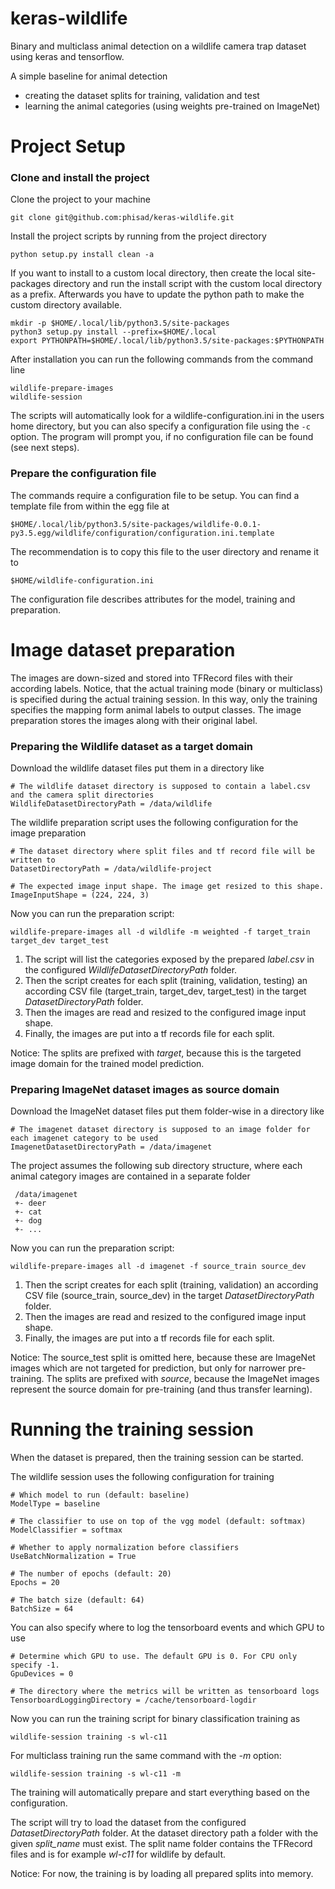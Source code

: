 # keras-wildlife

Binary and multiclass animal detection on a wildlife camera trap dataset using keras and tensorflow.

A simple baseline for animal detection
- creating the dataset splits for training, validation and test
- learning the animal categories (using weights pre-trained on ImageNet)

# Project Setup

### Clone and install the project

Clone the project to your machine

    git clone git@github.com:phisad/keras-wildlife.git

Install the project scripts by running from the project directory

    python setup.py install clean -a
    
If you want to install to a custom local directory, then create the local site-packages directory and run the install script with the custom local directory as a prefix. Afterwards you have to update the python path to make the custom directory available.

    mkdir -p $HOME/.local/lib/python3.5/site-packages
    python3 setup.py install --prefix=$HOME/.local
    export PYTHONPATH=$HOME/.local/lib/python3.5/site-packages:$PYTHONPATH
    
After installation you can run the following commands from the command line

    wildlife-prepare-images
    wildlife-session
   
The scripts will automatically look for a wildlife-configuration.ini in the users home directory, but you can also specify a configuration file using the `-c` option. The program will prompt you, if no configuration file can be found (see next steps).

### Prepare the configuration file

The commands require a configuration file to be setup. You can find a template file from within the egg file at

    $HOME/.local/lib/python3.5/site-packages/wildlife-0.0.1-py3.5.egg/wildlife/configuration/configuration.ini.template
    
The recommendation is to copy this file to the user directory and rename it to 

    $HOME/wildlife-configuration.ini

The configuration file describes attributes for the model, training and preparation.
    
# Image dataset preparation

The images are down-sized and stored into TFRecord files with their according labels. Notice, that the actual training mode (binary or multiclass) is specified during  the actual training session. In this way, only the training specifies the mapping form animal labels to output classes. The image preparation stores the images along with their original label. 

### Preparing the Wildlife dataset as a target domain

Download the wildlife dataset files put them in a directory like

    # The wildlife dataset directory is supposed to contain a label.csv and the camera split directories 
    WildlifeDatasetDirectoryPath = /data/wildlife

The wildlife preparation script uses the following configuration for the image preparation

    # The dataset directory where split files and tf record file will be written to
    DatasetDirectoryPath = /data/wildlife-project
    
    # The expected image input shape. The image get resized to this shape.
    ImageInputShape = (224, 224, 3)
    
Now you can run the preparation script: 

    wildlife-prepare-images all -d wildlife -m weighted -f target_train target_dev target_test
    
1. The script will list the categories exposed by the prepared *label.csv* in the  configured *WildlifeDatasetDirectoryPath* folder. 
1. Then the script creates for each split (training, validation, testing) an according CSV file (target\_train, target\_dev, target\_test) in the target *DatasetDirectoryPath* folder. 
1. Then the images are read and resized to the configured image input shape. 
1. Finally, the images are put into a tf records file for each split.

Notice: The splits are prefixed with *target*, because this is the targeted image domain for the trained model prediction.

### Preparing ImageNet dataset images as source domain

Download the ImageNet dataset files put them folder-wise in a directory like
    
    # The imagenet dataset directory is supposed to an image folder for each imagenet category to be used 
    ImagenetDatasetDirectoryPath = /data/imagenet
    
The project assumes the following sub directory structure, where each animal category images are contained in a separate folder

     /data/imagenet
     +- deer
     +- cat
     +- dog
     +- ...

Now you can run the preparation script: 

    wildlife-prepare-images all -d imagenet -f source_train source_dev
    
1. Then the script creates for each split (training, validation) an according CSV file (source\_train, source\_dev) in the target *DatasetDirectoryPath* folder. 
1. Then the images are read and resized to the configured image input shape. 
1. Finally, the images are put into a tf records file for each split.

Notice: The source_test split is omitted here, because these are ImageNet images which are not targeted for prediction, but only for narrower pre-training. The splits are prefixed with *source*, because the ImageNet images represent the source domain for pre-training (and thus transfer learning).

# Running the training session

When the dataset is prepared, then the training session can be started.

The wildlife session uses the following configuration for training

    # Which model to run (default: baseline)
    ModelType = baseline
    
    # The classifier to use on top of the vgg model (default: softmax)
    ModelClassifier = softmax
    
    # Whether to apply normalization before classifiers
    UseBatchNormalization = True
    
    # The number of epochs (default: 20)
    Epochs = 20
    
    # The batch size (default: 64)
    BatchSize = 64

You can also specify where to log the tensorboard events and which GPU to use

    # Determine which GPU to use. The default GPU is 0. For CPU only specify -1.
    GpuDevices = 0
    
    # The directory where the metrics will be written as tensorboard logs
    TensorboardLoggingDirectory = /cache/tensorboard-logdir

Now you can run the training script for binary classification training as

    wildlife-session training -s wl-c11

For multiclass training run the same command with the *-m* option:

    wildlife-session training -s wl-c11 -m

The training will automatically prepare and start everything based on the configuration. 

The script will try to load the dataset from the configured *DatasetDirectoryPath* folder. At the dataset directory path a folder with the given *split_name* must exist. The split name folder contains the TFRecord files and is for example *wl-c11* for wildlife by default.

Notice: For now, the training is by loading all prepared splits into memory.
